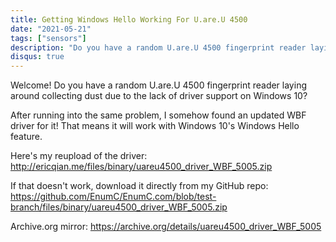 ```yaml
---
title: Getting Windows Hello Working For U.are.U 4500
date: "2021-05-21"
tags: ["sensors"]
description: "Do you have a random U.are.U 4500 fingerprint reader laying around collecting dust due to the lack of driver support on Windows 10?"
disqus: true
---
```


Welcome! Do you have a random U.are.U 4500 fingerprint reader laying around collecting dust due to the lack of driver support on Windows 10?

After running into the same problem, I somehow found an updated WBF driver for it! That means it will work with Windows 10's Windows Hello feature.

Here's my reupload of the driver: http://ericqian.me/files/binary/uareu4500_driver_WBF_5005.zip

If that doesn't work, download it directly from my GitHub repo: https://github.com/EnumC/EnumC.com/blob/test-branch/files/binary/uareu4500_driver_WBF_5005.zip

Archive.org mirror: https://archive.org/details/uareu4500_driver_WBF_5005
